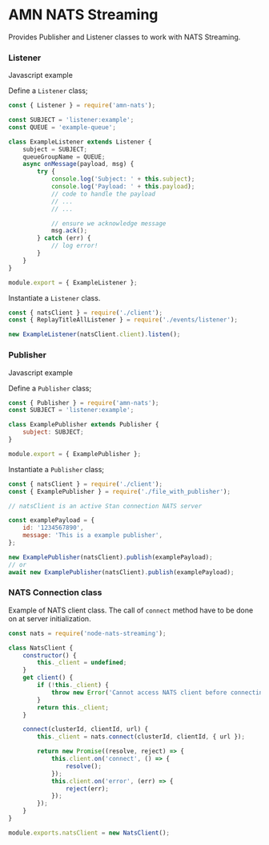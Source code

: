 # AMN NATS Streaming

Provides Publisher and Listener classes to work with NATS Streaming.

### Listener

Javascript example

Define a `Listener` class;

```javascript
const { Listener } = require('amn-nats');

const SUBJECT = 'listener:example';
const QUEUE = 'example-queue';

class ExampleListener extends Listener {
    subject = SUBJECT;
    queueGroupName = QUEUE;
    async onMessage(payload, msg) {
        try {
            console.log('Subject: ' + this.subject);
            console.log('Payload: ' + this.payload);
            // code to handle the payload
            // ...
            // ...

            // ensure we acknowledge message
            msg.ack();
        } catch (err) {
            // log error!
        }
    }
}

module.export = { ExampleListener };
```

Instantiate a `Listener` class.

```javascript
const { natsClient } = require('./client');
const { ReplayTitleAllListener } = require('./events/listener');

new ExampleListener(natsClient.client).listen();
```

### Publisher

Javascript example

Define a `Publisher` class;

```javascript
const { Publisher } = require('amn-nats');
const SUBJECT = 'listener:example';

class ExamplePublisher extends Publisher {
    subject: SUBJECT;
}

module.export = { ExamplePublisher };
```

Instantiate a `Publisher` class;

```javascript
const { natsClient } = require('./client');
const { ExamplePublisher } = require('./file_with_publisher');

// natsClient is an active Stan connection NATS server

const examplePayload = {
    id: '1234567890',
    message: 'This is a example publisher',
};

new ExamplePublisher(natsClient).publish(examplePayload);
// or
await new ExamplePublisher(natsClient).publish(examplePayload);
```

### NATS Connection class

Example of NATS client class. The call of `connect` method have to be done on at server initialization.

```javascript
const nats = require('node-nats-streaming');

class NatsClient {
    constructor() {
        this._client = undefined;
    }
    get client() {
        if (!this._client) {
            throw new Error('Cannot access NATS client before connecting');
        }
        return this._client;
    }

    connect(clusterId, clientId, url) {
        this._client = nats.connect(clusterId, clientId, { url });

        return new Promise((resolve, reject) => {
            this.client.on('connect', () => {
                resolve();
            });
            this.client.on('error', (err) => {
                reject(err);
            });
        });
    }
}

module.exports.natsClient = new NatsClient();
```
